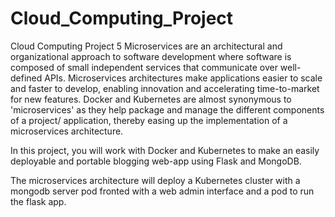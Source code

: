 # Cloud_Computing_Project
Cloud Computing Project 5
Microservices are an architectural and organizational approach to software development where software is composed of small independent services that communicate over well-defined APIs. Microservices architectures make applications easier to scale and faster to develop, enabling innovation and accelerating time-to-market for new features. Docker and Kubernetes are almost synonymous to 'microservices' as they help package and manage the different components of a project/ application, thereby easing up the implementation of a microservices architecture.

In this project, you will work with Docker and Kubernetes to make an easily deployable and portable blogging web-app using Flask and MongoDB.

The microservices architecture will deploy a Kubernetes cluster with a mongodb server pod fronted with a web admin interface and a pod to run the flask app.
